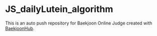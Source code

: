 # JS_dailyLutein_algorithm
This is an auto push repository for Baekjoon Online Judge created with [BaekjoonHub](https://github.com/BaekjoonHub/BaekjoonHub).
